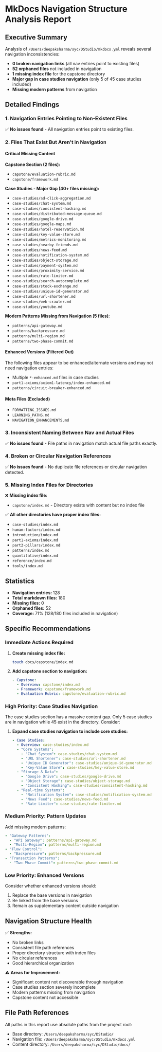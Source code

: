 # MkDocs Navigation Structure Analysis Report

## Executive Summary

Analysis of `/Users/deepaksharma/syc/DStudio/mkdocs.yml` reveals several navigation inconsistencies:

- **0 broken navigation links** (all nav entries point to existing files)
- **52 orphaned files** not included in navigation
- **1 missing index file** for the capstone directory
- **Major gap in case studies navigation** (only 5 of 45 case studies included)
- **Missing modern patterns** from navigation

## Detailed Findings

### 1. Navigation Entries Pointing to Non-Existent Files
✅ **No issues found** - All navigation entries point to existing files.

### 2. Files That Exist But Aren't in Navigation

#### Critical Missing Content

**Capstone Section (2 files):**
- `capstone/evaluation-rubric.md`
- `capstone/framework.md`

**Case Studies - Major Gap (40+ files missing):**
- `case-studies/ad-click-aggregation.md`
- `case-studies/chat-system.md`
- `case-studies/consistent-hashing.md`
- `case-studies/distributed-message-queue.md`
- `case-studies/google-drive.md`
- `case-studies/google-maps.md`
- `case-studies/hotel-reservation.md`
- `case-studies/key-value-store.md`
- `case-studies/metrics-monitoring.md`
- `case-studies/nearby-friends.md`
- `case-studies/news-feed.md`
- `case-studies/notification-system.md`
- `case-studies/object-storage.md`
- `case-studies/payment-system.md`
- `case-studies/proximity-service.md`
- `case-studies/rate-limiter.md`
- `case-studies/search-autocomplete.md`
- `case-studies/stock-exchange.md`
- `case-studies/unique-id-generator.md`
- `case-studies/url-shortener.md`
- `case-studies/web-crawler.md`
- `case-studies/youtube.md`

**Modern Patterns Missing from Navigation (5 files):**
- `patterns/api-gateway.md`
- `patterns/backpressure.md`
- `patterns/multi-region.md`
- `patterns/two-phase-commit.md`

#### Enhanced Versions (Filtered Out)
The following files appear to be enhanced/alternate versions and may not need navigation entries:
- Multiple `*-enhanced.md` files in case studies
- `part1-axioms/axiom1-latency/index-enhanced.md`
- `patterns/circuit-breaker-enhanced.md`

#### Meta Files (Excluded)
- `FORMATTING_ISSUES.md`
- `LEARNING_PATHS.md`
- `NAVIGATION_ENHANCEMENTS.md`

### 3. Inconsistent Naming Between Nav and Actual Files
✅ **No issues found** - File paths in navigation match actual file paths exactly.

### 4. Broken or Circular Navigation References
✅ **No issues found** - No duplicate file references or circular navigation detected.

### 5. Missing Index Files for Directories

❌ **Missing index file:**
- `capstone/index.md` - Directory exists with content but no index file

✅ **All other directories have proper index files:**
- `case-studies/index.md`
- `human-factors/index.md`
- `introduction/index.md`
- `part1-axioms/index.md`
- `part2-pillars/index.md`
- `patterns/index.md`
- `quantitative/index.md`
- `reference/index.md`
- `tools/index.md`

## Statistics

- **Navigation entries:** 128
- **Total markdown files:** 180
- **Missing files:** 0
- **Orphaned files:** 52
- **Coverage:** 71% (128/180 files included in navigation)

## Specific Recommendations

### Immediate Actions Required

1. **Create missing index file:**
   ```bash
   touch docs/capstone/index.md
   ```

2. **Add capstone section to navigation:**
   ```yaml
   - Capstone:
     - Overview: capstone/index.md
     - Framework: capstone/framework.md
     - Evaluation Rubric: capstone/evaluation-rubric.md
   ```

### High Priority: Case Studies Navigation

The case studies section has a massive content gap. Only 5 case studies are in navigation while 45 exist in the directory. Consider:

1. **Expand case studies navigation to include core studies:**
   ```yaml
   - Case Studies:
     - Overview: case-studies/index.md
     - "Core Systems":
       - "Chat System": case-studies/chat-system.md
       - "URL Shortener": case-studies/url-shortener.md
       - "Unique ID Generator": case-studies/unique-id-generator.md
       - "Key-Value Store": case-studies/key-value-store.md
     - "Storage & Data":
       - "Google Drive": case-studies/google-drive.md
       - "Object Storage": case-studies/object-storage.md
       - "Consistent Hashing": case-studies/consistent-hashing.md
     - "Real-time Systems":
       - "Notification System": case-studies/notification-system.md
       - "News Feed": case-studies/news-feed.md
       - "Rate Limiter": case-studies/rate-limiter.md
   ```

### Medium Priority: Pattern Updates

Add missing modern patterns:
```yaml
- "Gateway Patterns":
  - "API Gateway": patterns/api-gateway.md
  - "Multi-Region": patterns/multi-region.md
- "Flow Control":
  - "Backpressure": patterns/backpressure.md
- "Transaction Patterns":
  - "Two-Phase Commit": patterns/two-phase-commit.md
```

### Low Priority: Enhanced Versions

Consider whether enhanced versions should:
1. Replace the base versions in navigation
2. Be linked from the base versions
3. Remain as supplementary content outside navigation

## Navigation Structure Health

✅ **Strengths:**
- No broken links
- Consistent file path references
- Proper directory structure with index files
- No circular references
- Good hierarchical organization

⚠️ **Areas for Improvement:**
- Significant content not discoverable through navigation
- Case studies section severely incomplete
- Modern patterns missing from navigation
- Capstone content not accessible

## File Path References

All paths in this report use absolute paths from the project root:
- Base directory: `/Users/deepaksharma/syc/DStudio/`
- Navigation file: `/Users/deepaksharma/syc/DStudio/mkdocs.yml`
- Content directory: `/Users/deepaksharma/syc/DStudio/docs/`